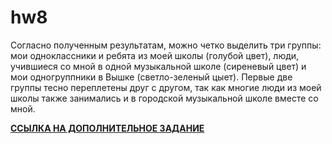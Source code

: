 # hw8
Согласно полученным результатам, можно четко выделить три группы: мои одноклассники и ребята из моей школы (голубой цвет), люди, учившиеся со мной в одной музыкальной школе (сиреневый цвет) и мои одногруппники в Вышке (светло-зеленый цыет). Первые две группы тесно переплетены друг с другом, так как многие люди из моей школы также занимались и в городской музыкальной школе вместе со мной.

[**ССЫЛКА НА ДОПОЛНИТЕЛЬНОЕ ЗАДАНИЕ**](https://ekaterinasmirnova1712.github.io/hw8/)
